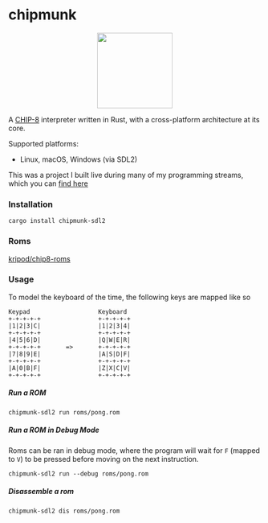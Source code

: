 # chipmunk

<p align="center">
  <img width="150px" src="https://cdn-icons-png.flaticon.com/512/616/616570.png" />
</p>

A [CHIP-8](https://en.wikipedia.org/wiki/CHIP-8) interpreter written in Rust, with a cross-platform architecture at its core.

Supported platforms:
- Linux, macOS, Windows (via SDL2)

This was a project I built live during many of my programming streams, which you can [find here](https://twitch.tv/reaganmcf_)

### Installation

```console
cargo install chipmunk-sdl2
```

### Roms

[kripod/chip8-roms](https://github.com/kripod/chip8-roms/)

### Usage

To model the keyboard of the time, the following keys are mapped like so

```
Keypad                   Keyboard
+-+-+-+-+                +-+-+-+-+
|1|2|3|C|                |1|2|3|4|
+-+-+-+-+                +-+-+-+-+
|4|5|6|D|                |Q|W|E|R|
+-+-+-+-+       =>       +-+-+-+-+
|7|8|9|E|                |A|S|D|F|
+-+-+-+-+                +-+-+-+-+
|A|0|B|F|                |Z|X|C|V|
+-+-+-+-+                +-+-+-+-+
```

##### Run a ROM

```console
chipmunk-sdl2 run roms/pong.rom
```

##### Run a ROM in Debug Mode

Roms can be ran in debug mode, where the program will wait for `F` (mapped to `V`) to be pressed before moving on the next instruction.

```console
chipmunk-sdl2 run --debug roms/pong.rom 
```

##### Disassemble a rom
```console
chipmunk-sdl2 dis roms/pong.rom
```
